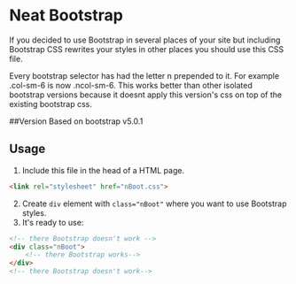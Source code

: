 # Neat Bootstrap
If you decided to use Bootstrap in several places of your site but including Bootstrap CSS rewrites your styles in other places you should use this CSS file.

Every bootstrap selector has had the letter n prepended to it. For example .col-sm-6 is now .ncol-sm-6. This works better than other isolated bootstrap versions because it doesnt apply this version's css on top of the existing bootstrap css.

##Version
Based on bootstrap v5.0.1

## Usage

1. Include this file in the head of a HTML page.

```html
<link rel="stylesheet" href="nBoot.css">
```
2. Create `div` element with `class="nBoot"` where you want to use Bootstrap styles.
3. It's ready to use:
```html
<!-- there Bootstrap doesn't work -->
<div class="nBoot">
    <!-- there Bootstrap works-->
</div>
<!-- there Bootstrap doesn't work-->
```
